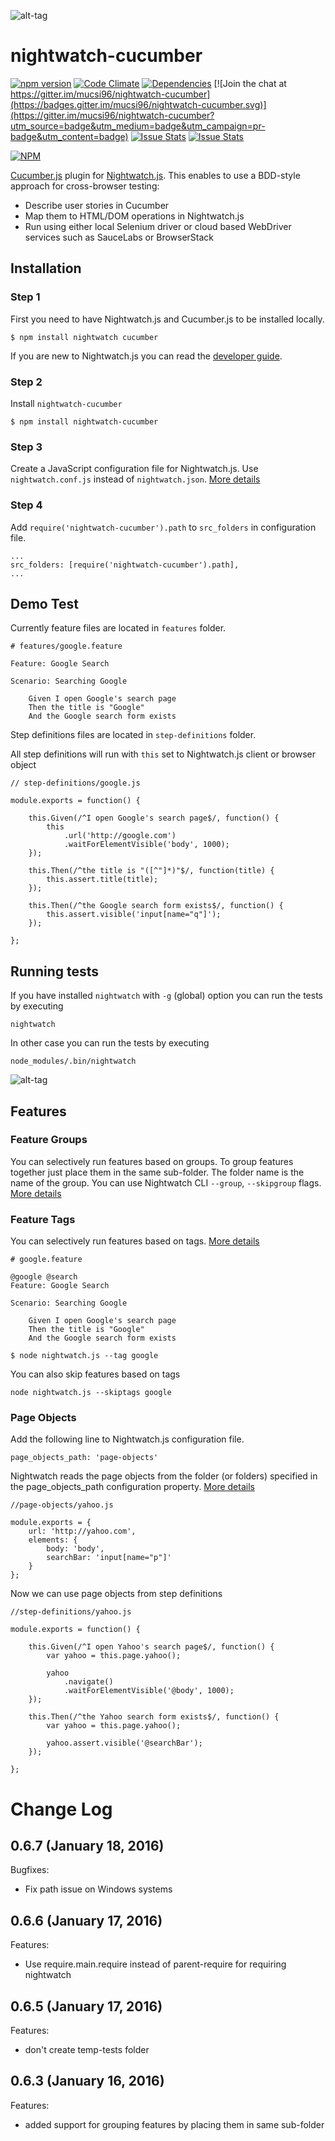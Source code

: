 ![alt-tag](https://raw.githubusercontent.com/mucsi96/nightwatch-cucumber/master/img/nightwatch-cucumber.png)

# nightwatch-cucumber

[![npm version](https://badge.fury.io/js/nightwatch-cucumber.svg)](https://badge.fury.io/js/nightwatch-cucumber)
[![Code Climate](https://codeclimate.com/github/mucsi96/nightwatch-cucumber/badges/gpa.svg)](https://codeclimate.com/github/mucsi96/nightwatch-cucumber)
[![Dependencies](https://david-dm.org/mucsi96/nightwatch-cucumber.svg)](https://david-dm.org/mucsi96/nightwatch-cucumber)
[![Join the chat at https://gitter.im/mucsi96/nightwatch-cucumber](https://badges.gitter.im/mucsi96/nightwatch-cucumber.svg)](https://gitter.im/mucsi96/nightwatch-cucumber?utm_source=badge&utm_medium=badge&utm_campaign=pr-badge&utm_content=badge)
[![Issue Stats](http://issuestats.com/github/mucsi96/nightwatch-cucumber/badge/pr?style=flat)](http://issuestats.com/github/mucsi96/nightwatch-cucumber)
[![Issue Stats](http://issuestats.com/github/mucsi96/nightwatch-cucumber/badge/issue?style=flat)](http://issuestats.com/github/mucsi96/nightwatch-cucumber)

[![NPM](https://nodei.co/npm-dl/nightwatch-cucumber.png?months=1&height=3)](https://nodei.co/npm/nightwatch-cucumber/)

[Cucumber.js](https://github.com/cucumber/cucumber-js) plugin for [Nightwatch.js](http://nightwatchjs.org/). This enables to use a BDD-style approach for cross-browser testing:
- Describe user stories in Cucumber
- Map them to HTML/DOM operations in Nightwatch.js
- Run using either local Selenium driver or cloud based WebDriver services such as SauceLabs or BrowserStack

## Installation

### Step 1

First you need to have Nightwatch.js and Cucumber.js to be installed locally.

```
$ npm install nightwatch cucumber
```

If you are new to Nightwatch.js you can read the [developer guide](http://nightwatchjs.org/guide).

### Step 2

Install `nightwatch-cucumber`

```
$ npm install nightwatch-cucumber
```

### Step 3

Create a JavaScript configuration file for Nightwatch.js. Use `nightwatch.conf.js` instead of `nightwatch.json`. [More details](http://nightwatchjs.org/guide#settings-file)

### Step 4

Add `require('nightwatch-cucumber').path` to `src_folders` in configuration file.

```
...
src_folders: [require('nightwatch-cucumber').path],
...
```

## Demo Test
Currently feature files are located in `features` folder.

```
# features/google.feature

Feature: Google Search

Scenario: Searching Google

    Given I open Google's search page
    Then the title is "Google"
    And the Google search form exists
```

Step definitions files are located in `step-definitions` folder.

All step definitions will run with `this` set to Nightwatch.js client or browser object

```
// step-definitions/google.js

module.exports = function() {

    this.Given(/^I open Google's search page$/, function() {
        this
            .url('http://google.com')
            .waitForElementVisible('body', 1000);
    });

    this.Then(/^the title is "([^"]*)"$/, function(title) {
        this.assert.title(title);
    });

    this.Then(/^the Google search form exists$/, function() {
        this.assert.visible('input[name="q"]');
    });

};
```

## Running tests

If you have installed `nightwatch` with `-g` (global) option you can run the tests by executing
```
nightwatch
```

In other case you can run the tests by executing
```
node_modules/.bin/nightwatch
```

![alt-tag](https://raw.githubusercontent.com/mucsi96/nightwatch-cucumber/master/img/demotestoutput.png)

## Features

### Feature Groups
You can selectively run features based on groups. To group features together just place them in the same sub-folder. The folder name is the name of the group.
You can use Nightwatch CLI `--group`, `--skipgroup` flags. [More details ](http://nightwatchjs.org/guide#test-groups)  

### Feature Tags
You can selectively run features based on tags. [More details ](http://nightwatchjs.org/guide#test-tags)
```
# google.feature

@google @search
Feature: Google Search

Scenario: Searching Google

    Given I open Google's search page
    Then the title is "Google"
    And the Google search form exists
```
```
$ node nightwatch.js --tag google
```
You can also skip features based on tags
```
node nightwatch.js --skiptags google
```

### Page Objects

Add the following line to Nightwatch.js configuration file.

```
page_objects_path: 'page-objects'
```

Nightwatch reads the page objects from the folder (or folders) specified in the page_objects_path configuration property. [More details](http://nightwatchjs.org/guide#page-objects)

```
//page-objects/yahoo.js

module.exports = {
    url: 'http://yahoo.com',
    elements: {
        body: 'body',
        searchBar: 'input[name="p"]'
    }
};
```

Now we can use page objects from step definitions

```
//step-definitions/yahoo.js

module.exports = function() {

    this.Given(/^I open Yahoo's search page$/, function() {
        var yahoo = this.page.yahoo();

        yahoo
            .navigate()
            .waitForElementVisible('@body', 1000);
    });

    this.Then(/^the Yahoo search form exists$/, function() {
        var yahoo = this.page.yahoo();

        yahoo.assert.visible('@searchBar');
    });

};
```
# Change Log

## 0.6.7 (January 18, 2016)

Bugfixes:

  - Fix path issue on Windows systems

## 0.6.6 (January 17, 2016)

Features:

  - Use require.main.require instead of parent-require for requiring nightwatch

## 0.6.5 (January 17, 2016)

Features:

  - don't create temp-tests folder

## 0.6.3 (January 16, 2016)

Features:

  - added support for grouping features by placing them in same sub-folder
